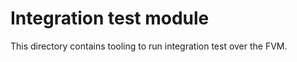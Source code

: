 # Integration test module

This directory contains tooling to run integration test over the FVM.

##
